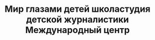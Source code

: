 ---
title: Мир глазами детей школастудия детской журналистики Международный центр
address: 'г. Запорожье, ул. Сталеваров, 18, подъезд 8'
phone:
  - (061) 270-74-86
  - (067) 613-42-40
url: ''
about: ''
searchTitle: >-
  Мир глазами детей школастудия детской журналистики Международный центр, г.
  Запорожье, ул. Сталеваров, 18, подъезд 8
tags:
  - Театральные студии для детей
geometry:
  location:
    lat: 47.8452913
    lng: 35.1237487
  viewport:
    northeast:
      lat: 47.8464973802915
      lng: 35.12535348029149
    southwest:
      lat: 47.8437994197085
      lng: 35.1226555197085
place_id: >-
  ElRTdGFsZXZhcml2IFN0LCAxOCwg0L_QvtC00YrQtdC30LQgOCwgWmFwb3Jpemh6aGlhLCBaYXBvcml6J2thIG9ibGFzdCwgVWtyYWluZSwgNjkwMDAiLBoqChYKFAoSCYF6hu4tZ9xAEUaZMmFGszVnEhDQv9C-0LTRitC10LfQtCA4

---